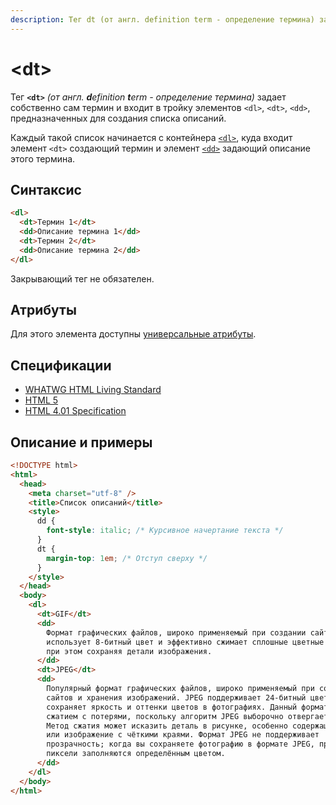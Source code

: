 ```yaml
---
description: Тег dt (от англ. definition term - определение термина) задает собственно сам термин и входит в тройку элементов dl, dt, dd, предназначенных для создания списка описаний
---
```


# &lt;dt&gt;

Тег **`<dt>`** _(от англ. **d**efinition **t**erm - определение термина)_ задает собственно сам термин и входит в тройку элементов `<dl>`, `<dt>`, `<dd>`, предназначенных для создания списка описаний.

Каждый такой список начинается с контейнера [`<dl>`](dl.md), куда входит элемент `<dt>` создающий термин и элемент [`<dd>`](dd.md) задающий описание этого термина.

## Синтаксис

```html
<dl>
  <dt>Термин 1</dt>
  <dd>Описание термина 1</dd>
  <dt>Термин 2</dt>
  <dd>Описание термина 2</dd>
</dl>
```

Закрывающий тег не обязателен.

## Атрибуты

Для этого элемента доступны [универсальные атрибуты](uni-attr.md).

## Спецификации

- [WHATWG HTML Living Standard](https://html.spec.whatwg.org/multipage/semantics.html#the-dt-element)
- [HTML 5](http://www.w3.org/TR/html5/grouping-content.html#the-dt-element)
- [HTML 4.01 Specification](http://www.w3.org/TR/html401/struct/lists.html#h-10.3)

## Описание и примеры

```html
<!DOCTYPE html>
<html>
  <head>
    <meta charset="utf-8" />
    <title>Список описаний</title>
    <style>
      dd {
        font-style: italic; /* Курсивное начертание текста */
      }
      dt {
        margin-top: 1em; /* Отступ сверху */
      }
    </style>
  </head>
  <body>
    <dl>
      <dt>GIF</dt>
      <dd>
        Формат графических файлов, широко применяемый при создании сайтов. GIF
        использует 8-битный цвет и эффективно сжимает сплошные цветные области,
        при этом сохраняя детали изображения.
      </dd>
      <dt>JPEG</dt>
      <dd>
        Популярный формат графических файлов, широко применяемый при создании
        сайтов и хранения изображений. JPEG поддерживает 24-битный цвет и
        сохраняет яркость и оттенки цветов в фотографиях. Данный формат называют
        сжатием с потерями, поскольку алгоритм JPEG выборочно отвергает данные.
        Метод сжатия может исказить деталь в рисунке, особенно содержащий текст
        или изображение с чёткими краями. Формат JPEG не поддерживает
        прозрачность; когда вы сохраняете фотографию в формате JPEG, прозрачные
        пиксели заполняются определённым цветом.
      </dd>
    </dl>
  </body>
</html>
```
